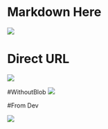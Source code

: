 #  Markdown Here

![](./beecom.png) 


# Direct URL 
![](https://github.com/reshmagithub/markdown2/blob/master/beecom.png) 


#WithoutBlob
![](https://github.com/reshmagithub/markdown2/master/beecom.png) 



#From Dev

![](https://raw.githubusercontent.com/reshmagithub/markdown2/master/beecom.png)

